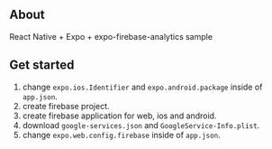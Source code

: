 ## About
React Native + Expo + expo-firebase-analytics sample

## Get started
1. change `expo.ios.Identifier` and `expo.android.package` inside of `app.json`.
2. create firebase project.
3. create firebase application for web, ios and android.
4. download `google-services.json` and `GoogleService-Info.plist`.
5. change `expo.web.config.firebase` inside of `app.json`. 
